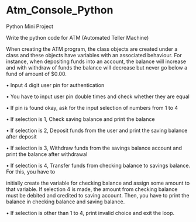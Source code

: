# Atm_Console_Python

Python Mini Project


Write the python code for ATM (Automated Teller Machine)

When creating the ATM program, the class objects are created under a class and these objects have variables with an associated behaviour. For instance, when depositing funds into an account, the balance will increase and with withdraw of funds the balance will decrease but never go below a fund of amount of $0.00.

•	Input 4 digit user pin for authentication

•	You have to input user pin double times and check whether they are equal

•	If pin is found okay, ask for the input selection of numbers from 1 to 4

•	If selection is 1, Check saving balance and print the balance

•	If selection is 2, Deposit funds from the user and print the saving balance after deposit

•	If selection is 3, Withdraw funds from the savings balance account and print the balance after withdrawal

•	If selection is 4, Transfer funds from checking balance to savings balance. For this, you have to
 

initially create the variable for checking balance and assign some amount to that variable. If selection 4 is made, the amount from checking balance must be debited and credited to saving account. Then, you have to print the balance in checking balance and saving balance.

•	If selection is other than 1 to 4, print invalid choice and exit the loop.
